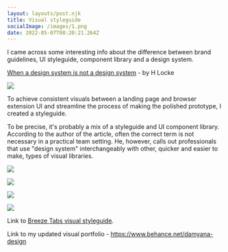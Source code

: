 ```yaml
---
layout: layouts/post.njk
title: Visual styleguide
socialImage: /images/1.png
date: 2022-05-07T08:20:21.264Z
---
```

I came across some interesting info about the difference between brand guidelines, UI styleguide, component library and a design system.

[When a design system is not a design system](https://medium.com/@h_locke/when-is-a-design-system-not-a-design-system-ba8c1a1e5a64) - by H Locke

![](/images/meme-design-system.jpeg)

To achieve consistent visuals between a landing page and browser extension UI and streamline the process of making the polished prototype, I created a styleguide.

To be precise, it's probably a mix of a styleguide and UI component library. According to the author of the article, often the correct term is not necessary in a practical team setting. He, however, calls out professionals that use "design system" interchangeably with other, quicker and easier to make, types of visual libraries.

![](/images/2.png)

![](/images/3.png)

![](/images/4.png)

![](/images/5.png)

Link to [Breeze Tabs visual styleguide](https://www.behance.net/gallery/143044225/Breeze-tabs).

Link to my updated visual portfolio - https://www.behance.net/damyana-design